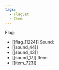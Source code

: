 ```yaml
---
tags:
  - FlagSet
  - Item
---
```

Flag:
- [[flag_11224]]
Sound:
- [[sound_44]]
- [[sound_43]]
- [[sound_17]]
Item:
- [[item_723]]
